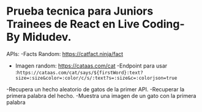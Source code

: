 # Prueba tecnica para Juniors Trainees de React en Live Coding- By Midudev.
APIs:
-Facts Random: https://catfact.ninja/fact
- Imagen random: https://cataas.com/cat
-Endpoint para usar :`https://cataas.com/cat/says/${firstWord}:text?size=:size&color=:color/c/s/:text?s=:size&c=:colorjson=true`

-Recupera un hecho aleatorio de gatos de la primer API.
-Recuperar la primera palabra del hecho.
-Muestra una imagen de un gato con la primera palabra

